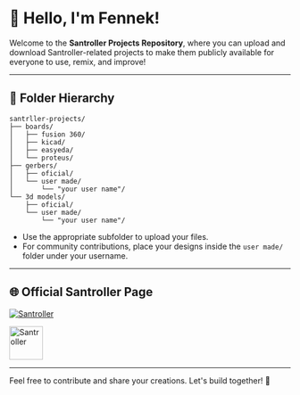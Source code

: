 # 🦊 Hello, I'm Fennek!

Welcome to the **Santroller Projects Repository**, where you can upload and download Santroller-related projects to make them publicly available for everyone to use, remix, and improve!

---

## 📁 Folder Hierarchy

```
santrller-projects/
├── boards/
│   ├── fusion 360/
│   ├── kicad/
│   ├── easyeda/
│   └── proteus/
├── gerbers/
│   ├── oficial/
│   └── user made/
│       └── "your user name"/
└── 3d models/
    ├── oficial/
    └── user made/
        └── "your user name"/
```

- Use the appropriate subfolder to upload your files.
- For community contributions, place your designs inside the `user made/` folder under your username.

---

## 🌐 Official Santroller Page

[![Santroller](assets/santroller_button.png)](https://santroller.com)

<a href="https://santroller.com">
  <img src="assets/santroller_button.png" alt="Santroller" height="60"/>
</a>


---

Feel free to contribute and share your creations. Let's build together! 🚀
